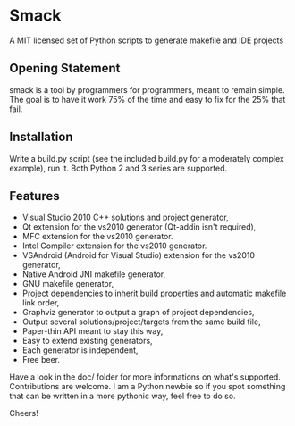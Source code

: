 Smack
=====

A MIT licensed set of Python scripts to generate makefile and IDE projects

Opening Statement
-----------------

smack is a tool by programmers for programmers, meant to remain simple.
The goal is to have it work 75% of the time and easy to fix for the 25% that fail.

Installation
------------

Write a build.py script (see the included build.py for a moderately complex example), run it.
Both Python 2 and 3 series are supported.

Features
--------

* Visual Studio 2010 C++ solutions and project generator,
* Qt extension for the vs2010 generator (Qt-addin isn't required),
* MFC extension for the vs2010 generator.
* Intel Compiler extension for the vs2010 generator.
* VSAndroid (Android for Visual Studio) extension for the vs2010 generator,
* Native Android JNI makefile generator,
* GNU makefile generator,
* Project dependencies to inherit build properties and automatic makefile link order,
* Graphviz generator to output a graph of project dependencies,
* Output several solutions/project/targets from the same build file,
* Paper-thin API meant to stay this way,
* Easy to extend existing generators,
* Each generator is independent,
* Free beer.

Have a look in the doc/ folder for more informations on what's supported. Contributions are welcome.
I am a Python newbie so if you spot something that can be written in a more pythonic way, feel free to do so.

Cheers!
